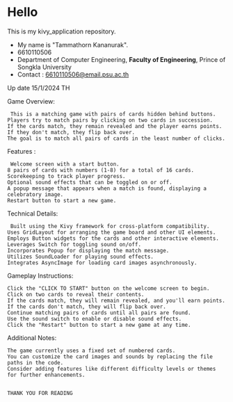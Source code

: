 # Hello
This is my kivy_application repository.
* My name is "Tammathorn Kananurak".
* 6610110506
* Department of Computer Engineering, **Faculty of Engineering**, Prince of Songkla University
* Contact : 6610110506@email.psu.ac.th

Up date 15/1/2024 TH
	

   
Game Overview:

	 This is a matching game with pairs of cards hidden behind buttons.
	Players try to match pairs by clicking on two cards in succession.
	If the cards match, they remain revealed and the player earns points.
	If they don't match, they flip back over.
	The goal is to match all pairs of cards in the least number of clicks.

	
Features :
 
	 Welcome screen with a start button.
	8 pairs of cards with numbers (1-8) for a total of 16 cards.
	Scorekeeping to track player progress.
	Optional sound effects that can be toggled on or off.
	A popup message that appears when a match is found, displaying a celebratory image.
	Restart button to start a new game.

Technical Details:

	 Built using the Kivy framework for cross-platform compatibility.
	Uses GridLayout for arranging the game board and other UI elements.
	Employs Button widgets for the cards and other interactive elements.
	Leverages Switch for toggling sound on/off.
	Incorporates Popup for displaying the match message.
	Utilizes SoundLoader for playing sound effects.
	Integrates AsyncImage for loading card images asynchronously.


Gameplay Instructions:

	Click the "CLICK TO START" button on the welcome screen to begin.
	Click on two cards to reveal their contents.
	If the cards match, they will remain revealed, and you'll earn points.
	If the cards don't match, they will flip back over.
	Continue matching pairs of cards until all pairs are found.
	Use the sound switch to enable or disable sound effects.
	Click the "Restart" button to start a new game at any time.


Additional Notes:

	The game currently uses a fixed set of numbered cards.
	You can customize the card images and sounds by replacing the file paths in the code.
	Consider adding features like different difficulty levels or themes for further enhancements.


	THANK YOU FOR READING
